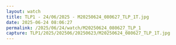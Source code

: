 ```yaml
---
layout: watch
title: TLP1 - 24/06/2025 - M20250624_080627_TLP_1T.jpg
date: 2025-06-24 08:06:27
permalink: /2025/06/24/watch/M20250624_080627_TLP_1
capture: TLP1/2025/202506/20250623/M20250624_080627_TLP_1T.jpg
---
```

